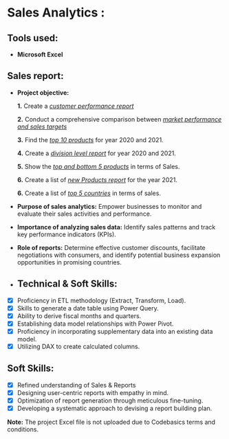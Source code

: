 # Sales Analytics :

## Tools used:

- **Microsoft Excel**

## Sales report:

- **Project objective:** 

    **1.** Create a _[customer performance report](https://github.com/Vivek-S1n9h/Sales-Analytics-Report/blob/main/Customer_perfomance_report.pdf)_ 

    **2.** Conduct a comprehensive comparison between _[market performance and sales targets](https://github.com/Vivek-S1n9h/Sales-Analytics-Report/blob/main/Market_performance_vs_Target_2019-2021.pdf)_

    **3.** Find  the _[top 10 products](https://github.com/Vivek-S1n9h/Sales-Analytics-Report/blob/main/Top_10_Products_2020-2021.pdf)_ for year 2020 and 2021.

    **4.** Create a _[division level report](https://github.com/Vivek-S1n9h/Sales-Analytics-Report/blob/main/Division_level_report.pdf)_ for year 2020 and 2021.

    **5.** Show the _[top and bottom 5 products](https://github.com/Vivek-S1n9h/Sales-Analytics-Report/blob/main/Top_and_Bottom_5_Products.pdf)_ in terms of Sales.

    **6.** Create a list of _[new Products report](https://github.com/Vivek-S1n9h/Sales-Analytics-Report/blob/main/New_Products_2021.pdf)_ for the year 2021.

    **6.** Create a list of _[top 5 countries](https://github.com/Vivek-S1n9h/Sales-Analytics-Report/blob/main/Top_5_Country_2021.pdf)_ in terms of sales.

- **Purpose of sales analytics:** Empower businesses to monitor and evaluate their sales activities and performance.

- **Importance of analyzing sales data:** Identify sales patterns and track key performance indicators (KPIs).

- **Role of reports:** Determine effective customer discounts, facilitate negotiations with consumers, and identify potential business expansion opportunities in promising countries.

- ## Technical & Soft Skills:
- [x]	Proficiency in ETL methodology (Extract, Transform, Load).
- [x]	Skills to generate a date table using Power Query.
- [x]	Ability to derive fiscal months and quarters.
- [x]	Establishing data model relationships with Power Pivot.
- [x]	Proficiency in incorporating supplementary data into an existing data model.
- [x]	Utilizing DAX to create calculated columns.

## Soft Skills:
- [x]	Refined understanding of Sales & Reports
- [x]	Designing user-centric reports with empathy in mind.
- [x]	Optimization of report generation through meticulous fine-tuning.
- [x]	Developing a systematic approach to devising a report building plan.

**Note:** The project Excel file is not uploaded due to Codebasics terms and conditions.
